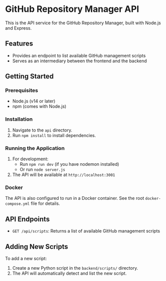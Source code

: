 # GitHub Repository Manager API

This is the API service for the GitHub Repository Manager, built with Node.js and Express.

## Features

- Provides an endpoint to list available GitHub management scripts
- Serves as an intermediary between the frontend and the backend

## Getting Started

### Prerequisites

- Node.js (v14 or later)
- npm (comes with Node.js)

### Installation

1. Navigate to the `api` directory.
2. Run `npm install` to install dependencies.

### Running the Application

1. For development:
   - Run `npm run dev` (if you have nodemon installed)
   - Or run `node server.js`
2. The API will be available at `http://localhost:3001`

### Docker

The API is also configured to run in a Docker container. See the root `docker-compose.yml` file for details.

## API Endpoints

- `GET /api/scripts`: Returns a list of available GitHub management scripts

## Adding New Scripts

To add a new script:

1. Create a new Python script in the `backend/scripts/` directory.
2. The API will automatically detect and list the new script.
